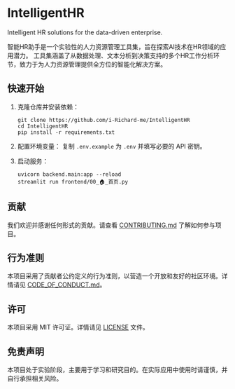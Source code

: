 # IntelligentHR
Intelligent HR solutions for the data-driven enterprise.

智能HR助手是一个实验性的人力资源管理工具集，旨在探索AI技术在HR领域的应用潜力。
工具集涵盖了从数据处理、文本分析到决策支持的多个HR工作分析环节，致力于为人力资源管理提供全方位的智能化解决方案。

## 快速开始

1. 克隆仓库并安装依赖：
   ```
   git clone https://github.com/i-Richard-me/IntelligentHR
   cd IntelligentHR
   pip install -r requirements.txt
   ```

2. 配置环境变量：
   复制 `.env.example` 为 `.env` 并填写必要的 API 密钥。

3. 启动服务：
   ```
   uvicorn backend.main:app --reload
   streamlit run frontend/00_🏠_首页.py
   ```

## 贡献

我们欢迎并感谢任何形式的贡献。请查看 [CONTRIBUTING.md](CONTRIBUTING.md) 了解如何参与项目。

## 行为准则

本项目采用了贡献者公约定义的行为准则，以营造一个开放和友好的社区环境。详情请见 [CODE_OF_CONDUCT.md](CODE_OF_CONDUCT.md)。

## 许可

本项目采用 MIT 许可证。详情请见 [LICENSE](LICENSE) 文件。

## 免责声明

本项目处于实验阶段，主要用于学习和研究目的。在实际应用中使用时请谨慎，并自行承担相关风险。